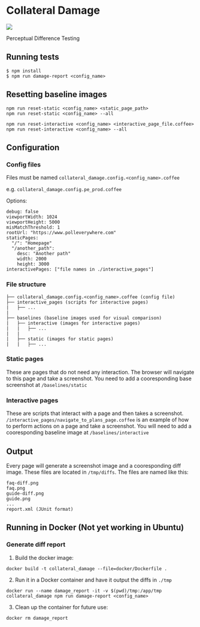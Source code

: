 # Collateral Damage

![](http://cdn.dstv.com/mms.dstv.com/content/images/dstv/201011/lg/bom_collateral_damage.jpg)

Perceptual Difference Testing

## Running tests

    $ npm install
    $ npm run damage-report <config_name>

## Resetting baseline images

    npm run reset-static <config_name> <static_page_path>
    npm run reset-static <config_name> --all

    npm run reset-interactive <config_name> <interactive_page_file.coffee>
    npm run reset-interactive <config_name> --all

## Configuration

### Config files

Files must be named `collateral_damage.config.<config_name>.coffee`

e.g. `collateral_damage.config.pe_prod.coffee`

Options:

    debug: false
    viewportWidth: 1024
    viewportHeight: 5000
    misMatchThreshold: 1
    rootUrl: "https://www.polleverywhere.com"
    staticPages:
      "/": "Homepage"
      "/another_path": 
        desc: "Another path"
        width: 2000
        height: 3000
    interactivePages: ["file names in ./interactive_pages"]

### File structure
    
    ├── collateral_damage.config.<config_name>.coffee (config file)
    ├── interactive_pages (scripts for interactive pages)
    |   ├── ...
    |
    ├── baselines (baseline images used for visual comparison)
    |   ├── interactive (images for interactive pages)
    |   |   ├── ...
    |   |
    |   ├── static (images for static pages)
    |   |   ├── ...

### Static pages

These are pages that do not need any interaction. The browser will navigate to this page and take a screenshot. You need to add a cooresponding base screenshot at `/baselines/static`

### Interactive pages

These are scripts that interact with a page and then takes a screenshot. `/interactive_pages/navigate_to_plans_page.coffee` is an example of how to perform actions on a page and take a screenshot. You will need to add a cooresponding baseline image at `/baselines/interactive`

## Output

Every page will generate a screenshot image and a cooresponding diff image. These files are located in `/tmp/diffs`. The files are named like this:

    faq-diff.png
    faq.png
    guide-diff.png
    guide.png
    ...
    report.xml (JUnit format)

## Running in Docker (Not yet working in Ubuntu)

### Generate diff report

1. Build the docker image:

  `docker build -t collateral_damage --file=docker/Dockerfile .`

2. Run it in a Docker container and have it output the diffs in `./tmp`

  `docker run --name damage_report -it -v $(pwd)/tmp:/app/tmp collateral_damage npm run damage-report <config_name>`

3. Clean up the container for future use:

  `docker rm damage_report`
